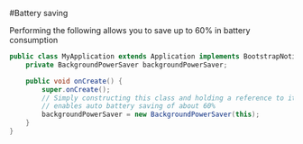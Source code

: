#Battery saving

Performing the following allows you to save up to 60% in battery consumption

```java
public class MyApplication extends Application implements BootstrapNotifier {
    private BackgroundPowerSaver backgroundPowerSaver;

    public void onCreate() {
        super.onCreate();
        // Simply constructing this class and holding a reference to it in your custom Application class
        // enables auto battery saving of about 60%
        backgroundPowerSaver = new BackgroundPowerSaver(this);
    }
}
```
